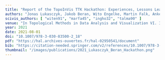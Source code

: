 ```yaml
---
title: "Report of the TopoInVis TTK Hackathon: Experiences, Lessons Learned, and Perspectives"
authors: "Jonas Lukasczyk, Jakob Beran, Wito Engelke, Martin Falk, Anke Friederici, Christoph Garth, Lutz Hofmann, Ingrid Hotz, Petar Hristov, Wiebke Köpp, Talha Bin Masood, Małgorzata Olejniczak, Paul Rosen, Jan-Tobias Sohns, Tino Weinkauf, Kilian Werner, Julien Tierny"
scivis_authors: [ "witen91", "marfa45", "ingho32", "talma90" ]
venue: "In Topological Methods in Data Analysis and Visualization VI. Ingrid Hotz, Talha Bin Masood, Filip Sadlo, Julien Tierny (Eds.), Springer Nature, Mathematics and Visualization Series, pages 359–373"
year: 2021
date: 2021-08-01
doi: "10.1007/978-3-030-83500-2_18"
pdf: "https://hal.archives-ouvertes.fr/hal-02950541/document"
bib: "https://citation-needed.springer.com/v2/references/10.1007/978-3-030-83500-2_18?format=bibtex&flavour=citation"
thumbnail: "/images/publications/2021_Lukasczyk_Beran_Hackathon.png"
---
```

